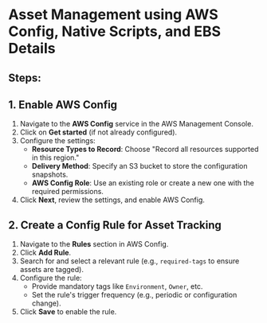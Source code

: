 # Asset Management using AWS Config, Native Scripts, and EBS Details

## Steps:

## 1. Enable AWS Config
1. Navigate to the **AWS Config** service in the AWS Management Console.
2. Click on **Get started** (if not already configured).
3. Configure the settings:
   - **Resource Types to Record**: Choose "Record all resources supported in this region."
   - **Delivery Method**: Specify an S3 bucket to store the configuration snapshots.
   - **AWS Config Role**: Use an existing role or create a new one with the required permissions.
4. Click **Next**, review the settings, and enable AWS Config.


## 2. Create a Config Rule for Asset Tracking
1. Navigate to the **Rules** section in AWS Config.
2. Click **Add Rule**.
3. Search for and select a relevant rule (e.g., `required-tags` to ensure assets are tagged).
4. Configure the rule:
   - Provide mandatory tags like `Environment`, `Owner`, etc.
   - Set the rule's trigger frequency (e.g., periodic or configuration change).
5. Click **Save** to enable the rule.

